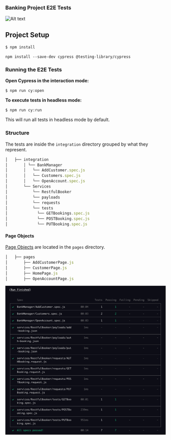 ### Banking Project E2E Tests
![Alt text](cypress/files/banking_project.gif)

## Project Setup

```shell
$ npm install
```

```shell
npm install --save-dev cypress @testing-library/cypress
```

### Running the E2E Tests

**Open Cypress in the interaction mode:**

```shell
$ npm run cy:open
```

**To execute tests in headless mode:**

```shell
$ npm run cy:run
```

This will run all tests in headless mode by default.

### Structure

The tests are inside the `integration` directory grouped by what they represent.

```javascript
│   ├── integration
│       │ └── BankManager
│       │   └── AddCustomer.spec.js
│       │   └── Customers.spec.js
│       │   └── OpenAccount.spec.js
│       └── Services
│           └── RestfulBooker
│           └── payloads
│           └── requests
│           └── tests
│             └── GETBookings.spec.js
│             └── POSTBooking.spec.js
│             └── PUTBooking.spec.js
```

#### Page Objects

[Page Objects](https://martinfowler.com/bliki/PageObject.html) are located in the `pages` directory.

```javascript
│   ├── pages
│       ├── AddCustomerPage.js
│       ├── CustomerPage.js
│       ├── HomePage.js
│       ├── OpenAccountPage.js
```

![Alt text](cypress/files/test_results.png)
